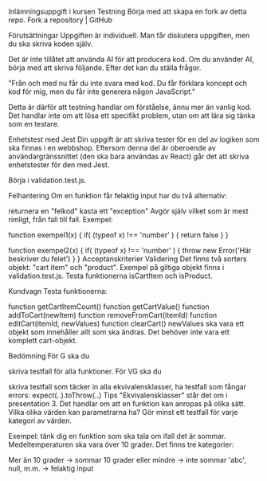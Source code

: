 Inlämningsuppgift i kursen Testning
Börja med att skapa en fork av detta repo. Fork a repository | GitHub

Förutsättningar
Uppgiften är individuell. Man får diskutera uppgiften, men du ska skriva koden själv.

Det är inte tillåtet att använda AI för att producera kod. Om du använder AI, börja med att skriva följande. Efter det kan du ställa frågor.

"Från och med nu får du inte svara med kod. Du får förklara koncept och kod för mig, men du får inte generera någon JavaScript."

Detta är därför att testning handlar om förståelse, ännu mer än vanlig kod. Det handlar inte om att lösa ett specifikt problem, utan om att lära sig tänka som en testare.

Enhetstest med Jest
Din uppgift är att skriva tester för en del av logiken som ska finnas i en webbshop. Eftersom denna del är oberoende av användargränssnittet (den ska bara användas av React) går det att skriva enhetstester för den med Jest.

Börja i validation.test.js.

Felhantering
Om en funktion får felaktig input har du två alternativ:

returnera en "felkod"
kasta ett "exception"
Avgör själv vilket som är mest rimligt, från fall till fall. Exempel:

function exempel1(x) {
	if( (typeof x) !== 'number' ) {
		return false
	}
}

function exempel2(x) {
	if( (typeof x) !== 'number' ) {
		throw new Error('Här beskriver du felet')
	}
}
Acceptanskriterier
Validering
Det finns två sorters objekt: "cart item" och "product". Exempel på giltiga objekt finns i validation.test.js. Testa funktionerna isCartItem och isProduct.

Kundvagn
Testa funktionerna:

function getCartItemCount()
function getCartValue()
function addToCart(newItem)
function removeFromCart(itemId)
function editCart(itemId, newValues)
function clearCart()
newValues ska vara ett objekt som innehåller allt som ska ändras. Det behöver inte vara ett komplett cart-objekt.

Bedömning
För G ska du

skriva testfall för alla funktioner.
För VG ska du

skriva testfall som täcker in alla ekvivalensklasser,
ha testfall som fångar errors: expect(..).toThrow(..)
Tips
"Ekvivalensklasser" står det om i presentation 3. Det handlar om att en funktion kan anropas på olika sätt. Vilka olika värden kan parametrarna ha? Gör minst ett testfall för varje kategori av värden.

Exempel: tänk dig en funktion som ska tala om ifall det är sommar. Medeltemperaturen ska vara över 10 grader. Det finns tre kategorier:

Mer än 10 grader -> sommar
10 grader eller mindre -> inte sommar
'abc', null, m.m. -> felaktig input